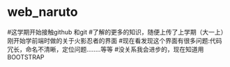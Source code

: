 # web_naruto
#这学期开始接触github 和git
#了解的更多的知识，随便上传了上学期（大一上）刚开始学前端时做的关于火影忍者的界面
#现在看发现这个界面有很多问题:代码冗长，命名不清晰，定位问题........等等
#没关系我会进步的，现在知道用BOOTSTRAP
